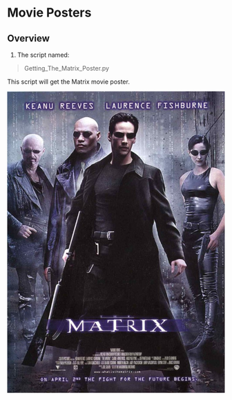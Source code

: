 # Movie Posters


## Overview 

1. The script named:

> Getting_The_Matrix_Poster.py

This script will get the Matrix movie poster.

![Alt image](https://github.com/PauloRlopez/Web_Scraping/blob/master/Movie_Posters/The_Matrix_poster_image.jpg?raw='Matrix')
